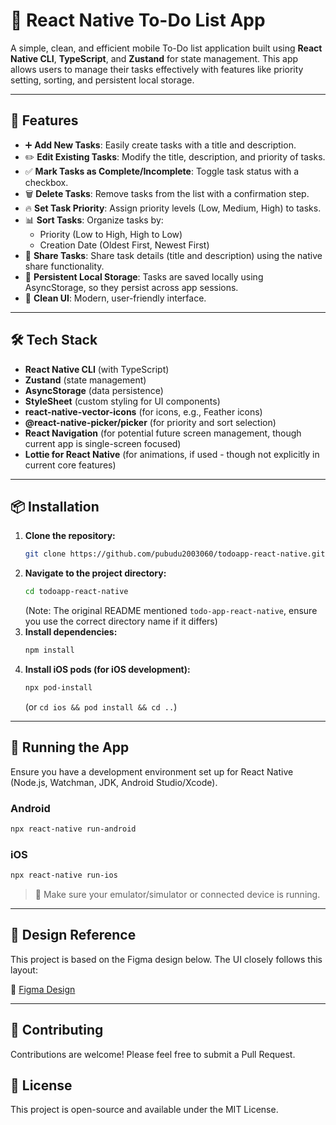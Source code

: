 # 📝 React Native To-Do List App

A simple, clean, and efficient mobile To-Do list application built using **React Native CLI**, **TypeScript**, and **Zustand** for state management. This app allows users to manage their tasks effectively with features like priority setting, sorting, and persistent local storage.

---

## 📱 Features

- ➕ **Add New Tasks**: Easily create tasks with a title and description.
- ✏️ **Edit Existing Tasks**: Modify the title, description, and priority of tasks.
- ✅ **Mark Tasks as Complete/Incomplete**: Toggle task status with a checkbox.
- 🗑️ **Delete Tasks**: Remove tasks from the list with a confirmation step.
- 🔥 **Set Task Priority**: Assign priority levels (Low, Medium, High) to tasks.
- 📊 **Sort Tasks**: Organize tasks by:
  - Priority (Low to High, High to Low)
  - Creation Date (Oldest First, Newest First)
- 🔗 **Share Tasks**: Share task details (title and description) using the native share functionality.
- 💾 **Persistent Local Storage**: Tasks are saved locally using AsyncStorage, so they persist across app sessions.
- 💅 **Clean UI**: Modern, user-friendly interface.

---

## 🛠️ Tech Stack

- **React Native CLI** (with TypeScript)
- **Zustand** (state management)
- **AsyncStorage** (data persistence)
- **StyleSheet** (custom styling for UI components)
- **react-native-vector-icons** (for icons, e.g., Feather icons)
- **@react-native-picker/picker** (for priority and sort selection)
- **React Navigation** (for potential future screen management, though current app is single-screen focused)
- **Lottie for React Native** (for animations, if used - though not explicitly in current core features)

---

## 📦 Installation

1.  **Clone the repository:**
    ```bash
    git clone https://github.com/pubudu2003060/todoapp-react-native.git
    ```
2.  **Navigate to the project directory:**
    ```bash
    cd todoapp-react-native
    ```
    (Note: The original README mentioned `todo-app-react-native`, ensure you use the correct directory name if it differs)
3.  **Install dependencies:**
    ```bash
    npm install
    ```
4.  **Install iOS pods (for iOS development):**
    ```bash
    npx pod-install
    ```
    (or `cd ios && pod install && cd ..`)

---

## 🚀 Running the App

Ensure you have a development environment set up for React Native (Node.js, Watchman, JDK, Android Studio/Xcode).

### Android

```bash
npx react-native run-android
```

### iOS

```bash
npx react-native run-ios
```

> 📱 Make sure your emulator/simulator or connected device is running.

---

## 🎨 Design Reference

This project is based on the Figma design below. The UI closely follows this layout:

🔗 [Figma Design](https://www.figma.com/design/HCZyEIWzvyEla3P5cV4Fk5/todo-app-react-native?node-id=0-1&p=f&t=cXxkpfgVc7vOcv0d-0)

---

## 🤝 Contributing

Contributions are welcome! Please feel free to submit a Pull Request.

## 📄 License

This project is open-source and available under the MIT License.
